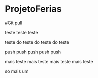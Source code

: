 # ProjetoFerias

#Git pull

teste teste teste

teste do teste do teste do teste

push push push push push

mais teste mais teste mais teste mais teste

so mais um
